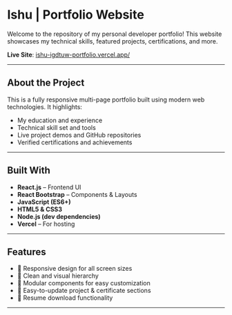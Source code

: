 #  Ishu | Portfolio Website

Welcome to the repository of my personal developer portfolio! This website showcases my technical skills, featured projects, certifications, and more.

**Live Site**: [ishu-igdtuw-portfolio.vercel.app/](https://ishu-igdtuw-portfolio.vercel.app/)

---

## About the Project

This is a fully responsive multi-page portfolio built using modern web technologies. It highlights:

- My education and experience
- Technical skill set and tools
- Live project demos and GitHub repositories
- Verified certifications and achievements

---

##  Built With

- **React.js** – Frontend UI
- **React Bootstrap** – Components & Layouts
- **JavaScript (ES6+)**
- **HTML5 & CSS3**
- **Node.js (dev dependencies)**
- **Vercel** – For hosting

---

##  Features

- 🔹 Responsive design for all screen sizes
- 🔹 Clean and visual hierarchy
- 🔹 Modular components for easy customization
- 🔹 Easy-to-update project & certificate sections
- 🔹 Resume download functionality

---

